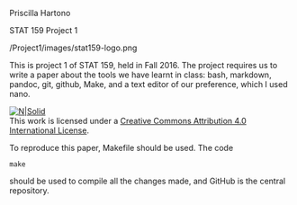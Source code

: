 Priscilla Hartono

STAT 159 Project 1

/Project1/images/stat159-logo.png

This is project 1 of STAT 159, held in Fall 2016. The project requires us to write a paper about the tools we have learnt in class: bash, markdown, pandoc, git, github, Make, and a text editor of our preference, which I used nano.

[![N|Solid](https://i.creativecommons.org/l/by/4.0/88x31.png)](http://creativecommons.org/licenses/by/4.0/)  
This work is licensed under a [Creative Commons Attribution 4.0 International License](http://creativecommons.org/licenses/by/4.0/).

To reproduce this paper, Makefile should be used. The code 

	make

should be used to compile all the changes made, and GitHub is the central repository.



